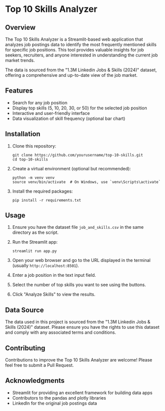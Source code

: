 # Top 10 Skills Analyzer

## Overview

The Top 10 Skills Analyzer is a Streamlit-based web application that analyzes job postings data to identify the most frequently mentioned skills for specific job positions. This tool provides valuable insights for job seekers, recruiters, and anyone interested in understanding the current job market trends.

The data is sourced from the "1.3M Linkedin Jobs & Skills (2024)" dataset, offering a comprehensive and up-to-date view of the job market.

## Features

- Search for any job position
- Display top skills (5, 10, 20, 30, or 50) for the selected job position
- Interactive and user-friendly interface
- Data visualization of skill frequency (optional bar chart)

## Installation

1. Clone this repository:
   ```
   git clone https://github.com/yourusername/top-10-skills.git
   cd top-10-skills
   ```

2. Create a virtual environment (optional but recommended):
   ```
   python -m venv venv
   source venv/bin/activate  # On Windows, use `venv\Scripts\activate`
   ```

3. Install the required packages:
   ```
   pip install -r requirements.txt
   ```

## Usage

1. Ensure you have the dataset file `job_and_skills.csv` in the same directory as the script.

2. Run the Streamlit app:
   ```
   streamlit run app.py
   ```

3. Open your web browser and go to the URL displayed in the terminal (usually `http://localhost:8501`).

4. Enter a job position in the text input field.

5. Select the number of top skills you want to see using the buttons.

6. Click "Analyze Skills" to view the results.

## Data Source

The data used in this project is sourced from the "1.3M Linkedin Jobs & Skills (2024)" dataset. Please ensure you have the rights to use this dataset and comply with any associated terms and conditions.

## Contributing

Contributions to improve the Top 10 Skills Analyzer are welcome! Please feel free to submit a Pull Request.


## Acknowledgments

- Streamlit for providing an excellent framework for building data apps
- Contributors to the pandas and plotly libraries
- LinkedIn for the original job postings data
